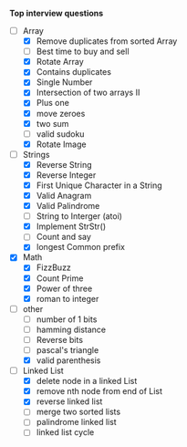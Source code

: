 **Top interview questions**

- [ ] Array
  - [x] Remove duplicates from sorted Array
  - [ ] Best time to buy and sell
  -  [x] Rotate Array
  -  [x] Contains duplicates
  -  [x] Single Number
  -  [x] Intersection of two arrays II
  -  [x] Plus one
  -  [x] move zeroes
  -  [x] two sum
  -  [ ] valid sudoku
  -  [x] Rotate Image

- [ ] Strings
  -  [x] Reverse String
  -  [x] Reverse Integer
  -  [x] First Unique Character in a String
  -  [x] Valid Anagram
  -  [x] Valid Palindrome
  -  [ ] String to Interger (atoi)
  -  [x] Implement StrStr()
  -  [ ] Count and say
  -  [x] longest Common prefix

- [x] Math
  -  [x] FizzBuzz
  -  [x] Count Prime
  -  [x] Power of three
  -  [x] roman to integer

- [ ] other
  -  [ ] number of 1 bits
  -  [ ] hamming distance
  -  [ ] Reverse bits
  -  [ ] pascal's triangle
  -  [x] valid parenthesis

- [ ] Linked List
  -  [x] delete node in a linked List
  -  [x] remove nth node from end of List
  -  [x] reverse linked list
  -  [ ] merge two sorted lists
  -  [ ] palindrome linked list
  -  [ ] linked list cycle
